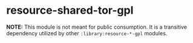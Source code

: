 # resource-shared-tor-gpl

**NOTE:** This module is not meant for public consumption. It is a transitive dependency
utilized by other `:library:resource-*-gpl` modules.
